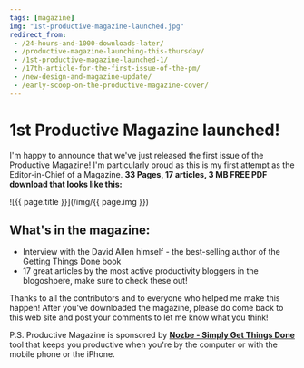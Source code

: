 ```yaml
---
tags: [magazine]
img: "1st-productive-magazine-launched.jpg"
redirect_from:
 - /24-hours-and-1000-downloads-later/
 - /productive-magazine-launching-this-thursday/
 - /1st-productive-magazine-launched-1/
 - /17th-article-for-the-first-issue-of-the-pm/
 - /new-design-and-magazine-update/
 - /early-scoop-on-the-productive-magazine-cover/
---
```


# 1st Productive Magazine launched!

I'm happy to announce that we've just released the first issue of the Productive Magazine! I'm particularly proud as this is my first attempt as the Editor-in-Chief of a Magazine. **33 Pages, 17 articles, 3 MB FREE PDF download that looks like this:**

<!--More-->

![{{ page.title }}](/img/{{ page.img }})

## What's in the magazine: 

  * Interview with the David Allen himself - the best-selling author of the Getting Things Done book
  * 17 great articles by the most active productivity bloggers in the blogoshpere, make sure to check these out!

Thanks to all the contributors and to everyone who helped me make this happen! After you've downloaded the magazine, please do come back to this web site and post your comments to let me know what you think! 

P.S. Productive Magazine is sponsored by **[Nozbe - Simply Get Things Done][n]** tool that keeps you productive when you're by the computer or with the mobile phone or the iPhone. 


[n]: https://michael.gratis/nozbe